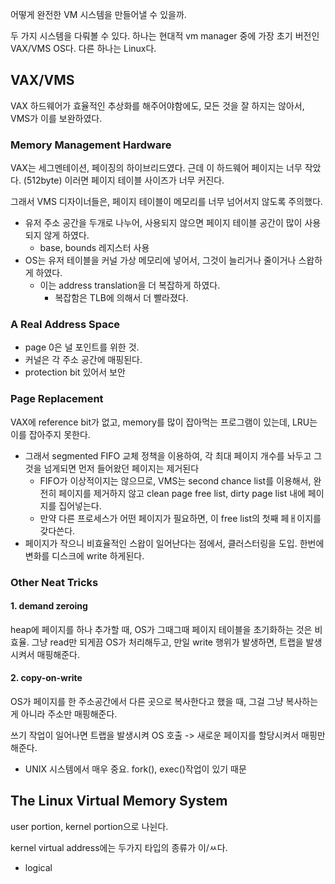 어떻게 완전한 VM 시스템을 만들어낼 수 있을까.

두 가지 시스템을 다뤄볼 수 있다. 
하나는 현대적 vm manager 중에 가장 초기 버전인 VAX/VMS OS다. 
다른 하나는 Linux다. 
## VAX/VMS
VAX 하드웨어가 효율적인 추상화를 해주어야함에도, 모든 것을 잘 하지는 않아서, VMS가 이를 보완하였다. 
### Memory Management Hardware
VAX는 세그멘테이션, 페이징의 하이브리드였다. 
근데 이 하드웨어 페이지는 너무 작았다. (512byte) 이러면 페이지 테이블 사이즈가 너무 커진다. 

그래서 VMS 디자이너들은, 페이지 테이블이 메모리를 너무 넘어서지 않도록 주의했다. 
- 유저 주소 공간을 두개로 나누어, 사용되지 않으면 페이지 테이블 공간이 많이 사용되지 않게 하였다.
  - base, bounds 레지스터 사용
- OS는 유저 테이블을 커널 가상 메모리에 넣어서, 그것이 늘리거나 줄이거나 스왑하게 하였다. 
  - 이는 address translation을 더 복잡하게 하였다. 
    - 복잡함은 TLB에 의해서 더 빨라졌다. 
### A Real Address Space
- page 0은 널 포인트를 위한 것.
- 커널은 각 주소 공간에 매핑된다. 
- protection bit 있어서 보안

### Page Replacement
VAX에 reference bit가 없고, memory를 많이 잡아먹는 프로그램이 있는데, LRU는 이를 잡아주지 못한다. 
- 그래서 segmented FIFO 교체 정책을 이용하여, 각 최대 페이지 개수를 놔두고 그것을 넘게되면 먼저 들어왔던 페이지는 제거된다
  - FIFO가 이상적이지는 않으므로, VMS는 second chance list를 이용해서, 완전히 페이지를 제거하지 않고 clean page free list, dirty page list 내에 페이지를 집어넣는다.
  - 만약 다른 프로세스가 어떤 페이지가 필요하면, 이 free list의 첫째 페ㅐ이지를 갖다쓴다.
- 페이지가 작으니 비효율적인 스왑이 일어난다는 점에서, 클러스터링을 도입. 한번에 변화를 디스크에 write 하게된다. 

### Other Neat Tricks
#### 1. demand zeroing
heap에 페이지를 하나 추가할 때, OS가 그때그때 페이지 테이블을 초기화하는 것은 비효율.
그냥 read만 되게끔 OS가 처리해두고, 만일 write 행위가 발생하면, 트랩을 발생시켜서 매핑해준다. 
#### 2. copy-on-write
OS가 페이지를 한 주소공간에서 다른 곳으로 복사한다고 했을 때, 그걸 그냥 복사하는 게 아니라 주소만 매핑해준다. 

쓰기 작업이 일어나면 트랩을 발생시켜 OS 호출 -> 새로운 페이지를 할당시켜서 매핑만 해준다. 
- UNIX 시스템에서 매우 중요. fork(), exec()작업이 있기 때문

## The Linux Virtual Memory System
user portion, kernel portion으로 나뉜다. 

kernel virtual address에는 두가지 타입의 종류가 이/ㅆ다. 
- logical
  
